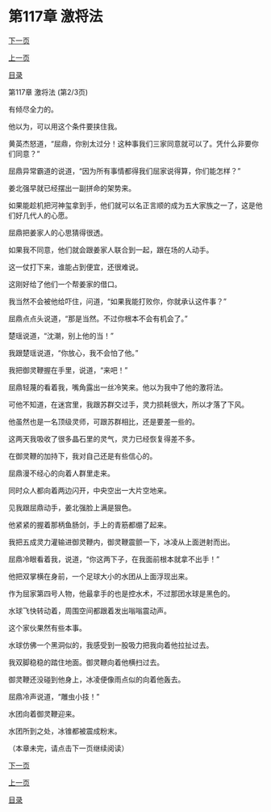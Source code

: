 <h1>第117章  激将法</h1>
            <div><p><a href="./0350_%E7%AC%AC117%E7%AB%A0_%E6%BF%80%E5%B0%86%E6%B3%95.md">下一页</a></p><p><a href="./0348_%E7%AC%AC117%E7%AB%A0_%E6%BF%80%E5%B0%86%E6%B3%95.md">上一页</a></p><p><a href="../">目录</a></p></div>
            <div><p>第117章  激将法 (第2/3页)</p><p>有倾尽全力的。</p><p>他以为，可以用这个条件要挟住我。</p><p>黄英杰怒道，“屈鼎，你别太过分！这种事我们三家同意就可以了。凭什么非要你们同意？”</p><p>屈鼎异常霸道的说道，“因为所有事情都得我们屈家说得算，你们能怎样？”</p><p>姜北强早就已经摆出一副拼命的架势来。</p><p>如果能趁机把河神玺拿到手，他们就可以名正言顺的成为五大家族之一了，这是他们好几代人的心愿。</p><p>屈鼎把姜家人的心思猜得很透。</p><p>如果我不同意，他们就会跟姜家人联合到一起，跟在场的人动手。</p><p>这一仗打下来，谁能占到便宜，还很难说。</p><p>这刚好给了他们一个帮姜家的借口。</p><p>我当然不会被他给吓住，问道，“如果我能打败你，你就承认这件事？”</p><p>屈鼎点点头说道，“那是当然。不过你根本不会有机会了。”</p><p>楚瑶说道，“沈潮，别上他的当！”</p><p>我跟楚瑶说道，“你放心，我不会怕了他。”</p><p>我把御灵鞭握在手里，说道，“来吧！”</p><p>屈鼎轻蔑的看着我，嘴角露出一丝冷笑来。他以为我中了他的激将法。</p><p>可他不知道，在迷宫里，我跟苏群交过手，灵力损耗很大，所以才落了下风。</p><p>他虽然也是一名顶级灵师，可跟苏群相比，还是要差一些的。</p><p>这两天我吸收了很多晶石里的灵气，灵力已经恢复得差不多。</p><p>在御灵鞭的加持下，我对自己还是有些信心的。</p><p>屈鼎漫不经心的向着人群里走来。</p><p>同时众人都向着两边闪开，中央空出一大片空地来。</p><p>见我跟屈鼎动手，姜北强脸上满是狠色。</p><p>他紧紧的握着那柄鱼肠剑，手上的青筋都绷了起来。</p><p>我把五成灵力灌输进御灵鞭内，御灵鞭震颤一下，冰凌从上面迸射而出。</p><p>屈鼎冷眼看着我，说道，“你这两下子，在我面前根本就拿不出手！”</p><p>他把双掌横在身前，一个足球大小的水团从上面浮现出来。</p><p>作为屈家第四号人物，他最拿手的也是控水术，不过那团水球是黑色的。</p><p>水球飞快转动着，周围空间都跟着发出嗡嗡震动声。</p><p>这个家伙果然有些本事。</p><p>水球仿佛一个黑洞似的，我感受到一股吸力把我向着他拉扯过去。</p><p>我双脚稳稳的踏住地面。御灵鞭向着他横扫过去。</p><p>御灵鞭还没碰到他身上，冰凌便像雨点似的向着他轰去。</p><p>屈鼎冷声说道，“雕虫小技！”</p><p>水团向着御灵鞭迎来。</p><p>水团所到之处，冰锥都被震成粉末。</p><p>（本章未完，请点击下一页继续阅读）</p></div>
            <div><p><a href="./0350_%E7%AC%AC117%E7%AB%A0_%E6%BF%80%E5%B0%86%E6%B3%95.md">下一页</a></p><p><a href="./0348_%E7%AC%AC117%E7%AB%A0_%E6%BF%80%E5%B0%86%E6%B3%95.md">上一页</a></p><p><a href="../">目录</a></p></div>